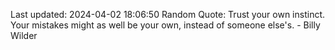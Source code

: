 Last updated: 2024-04-02 18:06:50
Random Quote: Trust your own instinct. Your mistakes might as well be your own, instead of someone else's. - Billy Wilder